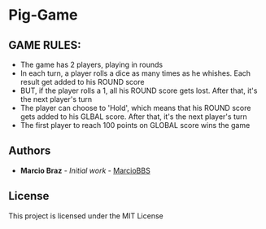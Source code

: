 # Pig-Game


## GAME RULES:

* The game has 2 players, playing in rounds
* In each turn, a player rolls a dice as many times as he whishes. Each result get added to his ROUND score
* BUT, if the player rolls a 1, all his ROUND score gets lost. After that, it's the next player's turn
* The player can choose to 'Hold', which means that his ROUND score gets added to his GLBAL score. After that, it's the next player's turn
* The first player to reach 100 points on GLOBAL score wins the game

## Authors

* **Marcio Braz** - *Initial work* - [MarcioBBS](https://github.com/MarcioBBS/Pig-Game)

## License

This project is licensed under the MIT License 